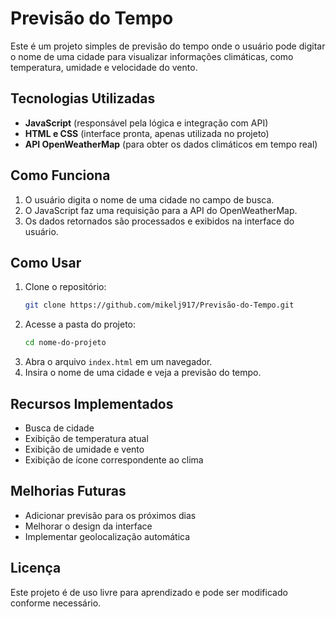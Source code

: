 # Previsão do Tempo

Este é um projeto simples de previsão do tempo onde o usuário pode digitar o nome de uma cidade para visualizar informações climáticas, como temperatura, umidade e velocidade do vento.

## Tecnologias Utilizadas

- **JavaScript** (responsável pela lógica e integração com API)
- **HTML e CSS** (interface pronta, apenas utilizada no projeto)
- **API OpenWeatherMap** (para obter os dados climáticos em tempo real)

## Como Funciona

1. O usuário digita o nome de uma cidade no campo de busca.
2. O JavaScript faz uma requisição para a API do OpenWeatherMap.
3. Os dados retornados são processados e exibidos na interface do usuário.

## Como Usar

1. Clone o repositório:
   ```sh
   git clone https://github.com/mikelj917/Previsão-do-Tempo.git
   ```
2. Acesse a pasta do projeto:
   ```sh
   cd nome-do-projeto
   ```
3. Abra o arquivo `index.html` em um navegador.
4. Insira o nome de uma cidade e veja a previsão do tempo.

## Recursos Implementados

- Busca de cidade
- Exibição de temperatura atual
- Exibição de umidade e vento
- Exibição de ícone correspondente ao clima

## Melhorias Futuras

- Adicionar previsão para os próximos dias
- Melhorar o design da interface
- Implementar geolocalização automática

## Licença

Este projeto é de uso livre para aprendizado e pode ser modificado conforme necessário.